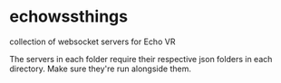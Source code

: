 # echowssthings
collection of websocket servers for Echo VR

The servers in each folder require their respective json folders in each directory.
Make sure they're run alongside them.
